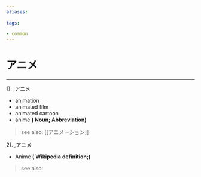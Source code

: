 ```yaml
---
aliases:
    
tags:
    
- common
---
```


# アニメ
---
1).
,アニメ

- animation
- animated film
- animated cartoon
- anime
**( Noun; Abbreviation)**
> see also:  [[アニメーション]]
            
2).
,アニメ

- Anime
**( Wikipedia definition;)**
> see also: 
            